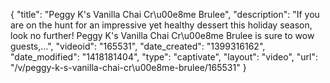 {
    "title": "Peggy K's Vanilla Chai Cr\u00e8me Brulee",
    "description": "If you are on the hunt for an impressive yet healthy dessert this holiday season, look no further! Peggy K's Vanilla Chai Cr\u00e8me Brulee is sure to wow guests,...",
    "videoid": "165531",
    "date_created": "1399316162",
    "date_modified": "1418181404",
    "type": "captivate",
    "layout": "video",
    "url": "\/v\/peggy-k-s-vanilla-chai-cr\u00e8me-brulee\/165531"
}